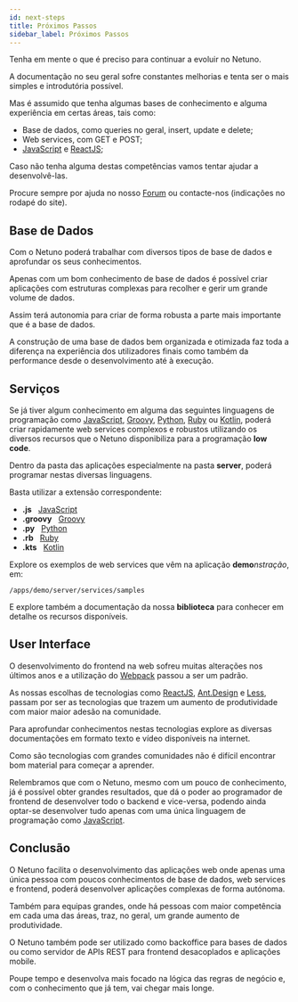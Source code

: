 ```yaml
---
id: next-steps
title: Próximos Passos
sidebar_label: Próximos Passos
---
```


Tenha em mente o que é preciso para continuar a evoluir no Netuno.

A documentação no seu geral sofre constantes melhorias e tenta ser o mais simples e introdutória possível.

Mas é assumido que tenha algumas bases de conhecimento e alguma experiência em certas áreas, tais como:

* Base de dados, como queries no geral, insert, update e delete;
* Web services, com GET e POST;
* <a href="https://developer.mozilla.org/pt-BR/docs/Web/JavaScript" target="_blank">JavaScript</a> e <a href="https://reactjs.org/" target="_blank">ReactJS</a>;

Caso não tenha alguma destas competências vamos tentar ajudar a desenvolvê-las.

Procure sempre por ajuda no nosso [Forum](https://forum.netuno.org/) ou contacte-nos (indicações no rodapé do site).

## Base de Dados

Com o Netuno poderá trabalhar com diversos tipos de base de dados e aprofundar os seus conhecimentos.

Apenas com um bom conhecimento de base de dados é possível criar aplicações com estruturas complexas para recolher e gerir um grande volume de dados.

Assim terá autonomia para criar de forma robusta a parte mais importante que é a base de dados.

A construção de uma base de dados bem organizada e otimizada faz toda a diferença na experiência dos utilizadores finais como também da performance desde o desenvolvimento até à execução.

## Serviços

Se já tiver algum conhecimento em alguma das seguintes linguagens de programação como <a href="https://developer.mozilla.org/pt-BR/docs/Web/JavaScript" target="_blank">JavaScript</a>, <a href="http://groovy-lang.org/" target="_blank">Groovy</a>, <a href="https://www.jython.org/" target="_blank">Python</a>, <a href="https://www.jruby.org/" target="_blank">Ruby</a> ou <a href="https://kotlinlang.org/" target="_blank">Kotlin</a>, poderá criar rapidamente web services complexos e robustos utilizando os diversos recursos que o Netuno disponibiliza para a programação **low code**.

Dentro da pasta das aplicações especialmente na pasta **server**, poderá programar nestas diversas linguagens.

Basta utilizar a extensão correspondente:

* **.js** &nbsp; <a href="https://developer.mozilla.org/pt-PT/docs/Web/JavaScript" target="_blank">JavaScript</a>
* **.groovy** &nbsp; <a href="http://groovy-lang.org/" target="_blank">Groovy</a>
* **.py** &nbsp; <a href="https://www.jython.org/" target="_blank">Python</a>
* **.rb** &nbsp; <a href="https://www.jruby.org/" target="_blank">Ruby</a>
* **.kts** &nbsp; <a href="https://kotlinlang.org/" target="_blank">Kotlin</a>

Explore os exemplos de web services que vêm na aplicação **demo**_nstração_, em:

`/apps/demo/server/services/samples`

E explore também a documentação da nossa **biblioteca** para conhecer em detalhe os recursos disponíveis.


## User Interface

O desenvolvimento do frontend na web sofreu muitas alterações nos últimos anos e a utilização do <a href="https://webpack.js.org" target="_blank">Webpack</a> passou a ser um padrão.

As nossas escolhas de tecnologias como <a href="https://reactjs.org/" target="_blank">ReactJS</a>, <a href="https://ant.design/" target="_blank">Ant.Design</a> e <a href="http://lesscss.org/" target="_blank">Less</a>, passam por ser as tecnologias que trazem um aumento de produtividade com maior maior adesão na comunidade.

Para aprofundar conhecimentos nestas tecnologias explore as diversas documentações em formato texto e vídeo disponíveis na internet.

Como são tecnologias com grandes comunidades não é difícil encontrar bom material para começar a aprender.

Relembramos que com o Netuno, mesmo com um pouco de conhecimento, já é possível obter grandes resultados, que dá o poder ao programador de frontend de desenvolver todo o backend e vice-versa, podendo ainda optar-se desenvolver tudo apenas com uma única linguagem de programação como <a href="https://developer.mozilla.org/pt-BR/docs/Web/JavaScript" target="_blank">JavaScript</a>.

## Conclusão

O Netuno facilita o desenvolvimento das aplicações web onde apenas uma única pessoa com poucos conhecimentos de base de dados, web services e frontend, poderá desenvolver aplicações complexas de forma autónoma.

Também para equipas grandes, onde há pessoas com maior competência em cada uma das áreas, traz, no geral, um grande aumento de produtividade.

O Netuno também pode ser utilizado como backoffice para bases de dados ou como servidor de APIs REST para frontend desacoplados e aplicações mobile.

Poupe tempo e desenvolva mais focado na lógica das regras de negócio e, com o conhecimento que já tem, vai chegar mais longe.
